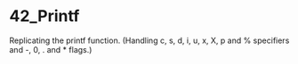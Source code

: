 # 42_Printf
Replicating the printf function. (Handling c, s, d, i, u, x, X, p and % specifiers and -, 0, . and * flags.)
